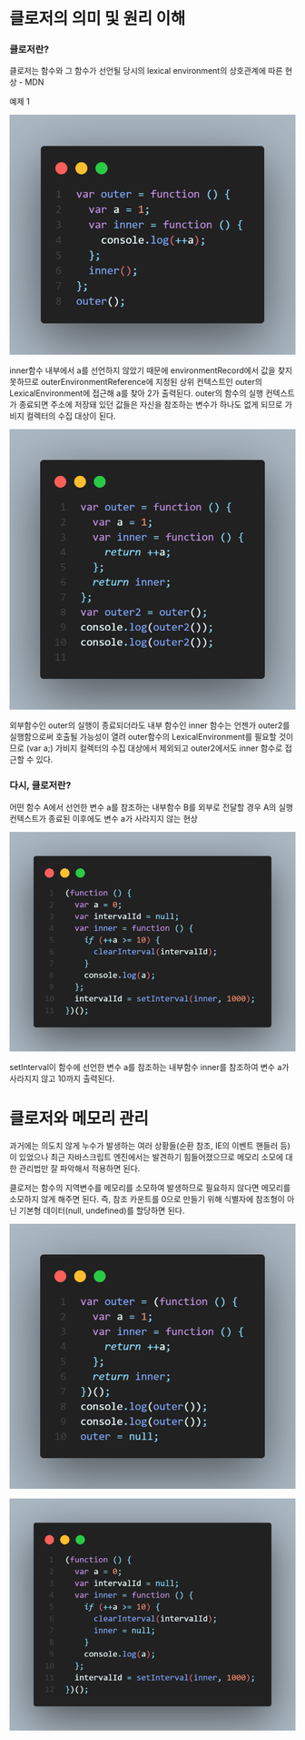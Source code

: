 # 클로저의 의미 및 원리 이해

### 클로저란?

클로저는 함수와 그 함수가 선언될 당시의 lexical environment의 상호관계에 따른 현상 - MDN

예제 1

![example1](example1.png)

inner함수 내부에서 a를 선언하지 않았기 때문에 environmentRecord에서 값을 찾지 못하므로 outerEnvironmentReference에 지정된 상위 컨텍스트인 outer의 LexicalEnvironment에 접근해 a를 찾아 2가 출력된다.
outer의 함수의 실행 컨텍스트가 종료되면 주소에 저장돼 있던 값들은 자신을 참조하는 변수가 하나도 없게 되므로 가비지 컬렉터의 수집 대상이 된다.

![example2](example2.png)

외부함수인 outer의 실행이 종료되더라도 내부 함수인 inner 함수는 언젠가 outer2를 실행함으로써 호출될 가능성이 열려 outer함수의 LexicalEnvironment를 필요할 것이므로 (var a;) 가비지 컬렉터의 수집 대상에서 제외되고 outer2에서도 inner 함수로 접근할 수 있다.

### 다시, 클로저란?

어떤 함수 A에서 선언한 변수 a를 참조하는 내부함수 B를 외부로 전달할 경우 A의 실행컨텍스트가 종료된 이후에도 변수 a가 사라지지 않는 현상

![example3](example3.png)

setInterval이 함수에 선언한 변수 a를 참조하는 내부함수 inner를 참조하여 변수 a가 사라지지 않고 10까지 출력된다.

# 클로저와 메모리 관리

과거에는 의도치 않게 누수가 발생하는 여러 상황들(순환 참조, IE의 이벤트 핸들러 등)이 있었으나 최근 자바스크립트 엔진에서는 발견하기 힘들어졌으므로 메모리 소모에 대한 관리법만 잘 파악해서 적용하면 된다.

클로저는 함수의 지역변수를 메모리를 소모하여 발생하므로 필요하지 않다면 메모리를 소모하지 않게 해주면 된다. 즉, 참조 카운트를 0으로 만들기 위해 식별자에 참조형이 아닌 기본형 데이터(null, undefined)를 할당하면 된다.

![example4](example4.png)

![example5](example5.png)
